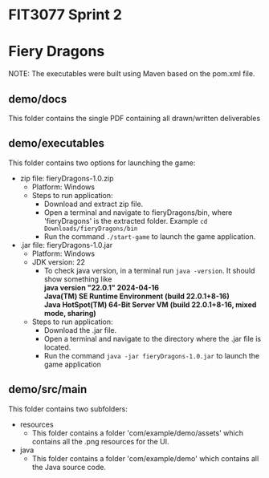 # FIT3077 Sprint 2
# Fiery Dragons


NOTE: The executables were built using Maven based on the pom.xml file.

## demo/docs
This folder contains the single PDF containing all drawn/written deliverables

## demo/executables

This folder contains two options for launching the game:
- zip file: fieryDragons-1.0.zip
  - Platform: Windows
  - Steps to run application:
    - Download and extract zip file.
    - Open a terminal and navigate to fieryDragons/bin, where 'fieryDragons' is the extracted folder. Example ```cd Downloads/fieryDragons/bin```
    - Run the command ```./start-game``` to launch the game application.
- .jar file: fieryDragons-1.0.jar
  - Platform: Windows
  - JDK version: 22
    - To check java version, in a terminal run ```java -version```. It should show something like  
    **java version "22.0.1" 2024-04-16  
    Java(TM) SE Runtime Environment (build 22.0.1+8-16)  
    Java HotSpot(TM) 64-Bit Server VM (build 22.0.1+8-16, mixed mode, sharing)**
  - Steps to run application:
    - Download the .jar file.
    - Open a terminal and navigate to the directory where the .jar file is located.
    - Run the command ```java -jar fieryDragons-1.0.jar``` to launch the game application

## demo/src/main
This folder contains two subfolders:
- resources
  - This folder contains a folder 'com/example/demo/assets' which contains all the .png resources for the UI.
- java
  - This folder contains a folder 'com/example/demo' which contains all the Java source code.